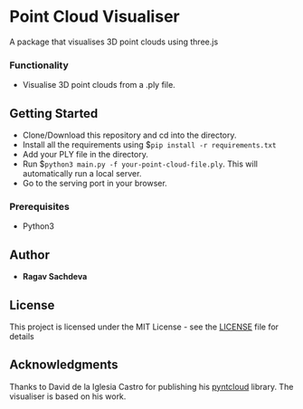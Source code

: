 # Point Cloud Visualiser

A package that visualises 3D point clouds using three.js

### Functionality

* Visualise 3D point clouds from a .ply file.

## Getting Started

* Clone/Download this repository and cd into the directory.
* Install all the requirements using $```pip install -r requirements.txt```
* Add your PLY file in the directory.
* Run $```python3 main.py -f your-point-cloud-file.ply```.
This will automatically run a local server. 
* Go to the serving port in your browser.

### Prerequisites

* Python3

## Author

* **Ragav Sachdeva**

## License

This project is licensed under the MIT License - see the [LICENSE](LICENSE) file for details

## Acknowledgments

Thanks to David de la Iglesia Castro for publishing his [pyntcloud](https://github.com/daavoo/pyntcloud) library. The visualiser is based on his work.
